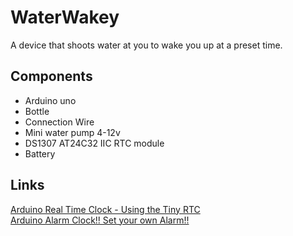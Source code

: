 # WaterWakey

A device that shoots water at you to wake you up at a preset time.  


## Components  
- Arduino uno  
- Bottle  
- Connection Wire  
- Mini water pump 4-12v  
- DS1307 AT24C32 IIC RTC module  
- Battery  

## Links  

[Arduino Real Time Clock - Using the Tiny RTC](https://youtu.be/lyvoOEO-Ncg)  
[Arduino Alarm Clock!! Set your own Alarm!!](https://youtu.be/YGnHV29uOCM)  
